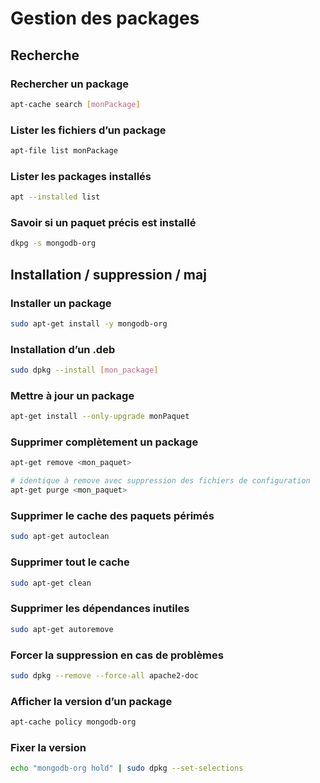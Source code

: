 # Gestion des packages

## Recherche

### Rechercher un package
```bash
apt-cache search [monPackage]
```
### Lister les fichiers d’un package
```bash
apt-file list monPackage
```
### Lister les packages installés
```bash
apt --installed list
```
### Savoir si un paquet précis est installé
```bash
dkpg -s mongodb-org
```
## Installation / suppression / maj

### Installer un package
```bash
sudo apt-get install -y mongodb-org
```
### Installation d’un .deb
```bash
sudo dpkg --install [mon_package]
```
### Mettre à jour un package
```bash
apt-get install --only-upgrade monPaquet
```
### Supprimer complètement un package
```bash
apt-get remove <mon_paquet>

# identique à remove avec suppression des fichiers de configuration
apt-get purge <mon_paquet>
```
### Supprimer le cache des paquets périmés
```bash
sudo apt-get autoclean
```
### Supprimer tout le cache
```bash
sudo apt-get clean
```
### Supprimer les dépendances inutiles
```bash
sudo apt-get autoremove
```
### Forcer la suppression en cas de problèmes
```bash
sudo dpkg --remove --force-all apache2-doc
```
### Afficher la version d’un package
```bash
apt-cache policy mongodb-org
```
### Fixer la version
```bash
echo "mongodb-org hold" | sudo dpkg --set-selections
```
